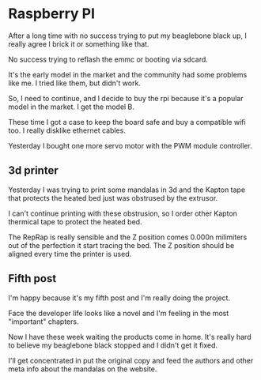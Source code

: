 # Raspberry PI

After a long time with no success trying to put my beaglebone black up, I really agree I brick it or something like that.

No success trying to reflash the emmc or booting via sdcard.

It's the early model in the market and the community had some problems like me. I tried like them, but didn't work.

So, I need to continue, and I decide to buy the rpi because it's a popular model in the market. I get the model B.

These time I got a case to keep the board safe and buy a compatible wifi too. I really disklike ethernet cables.

Yesterday I bought one more servo motor with the PWM module controller. 

## 3d printer

Yesterday I was trying to print some mandalas in 3d and the Kapton tape that protects the heated bed just was obstrused by the extrusor.

I can't continue printing with these obstrusion, so I order other Kapton thermical tape to protect the heated bed.

The RepRap is really sensible and the Z position comes 0.000n milimiters out of the perfection it start tracing the bed. The Z position should be aligned every time the printer is used.

## Fifth post

I'm happy because it's my fifth post and I'm really doing the project.

Face the developer life looks like a novel and I'm feeling in the most "important" chapters.

Now I have these week waiting the products come in home. It's really hard to believe my beaglebone black stopped and I didn't get it fixed.

I'll get concentrated in put the original copy and feed the authors and other meta info about the mandalas on the website.
